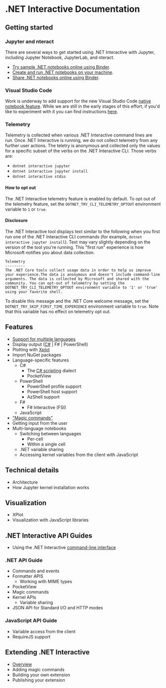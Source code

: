 # .NET Interactive Documentation 

## Getting started 

### Jupyter and nteract

There are several ways to get started using .NET Interactive with Jupyter, including Jupyter Notebook, JupyterLab, and nteract.

* [Try sample .NET notebooks online using Binder](NotebooksOnBinder.md).
* [Create and run .NET notebooks on your machine](NotebooksLocalExperience.md).
* [Share .NET notebooks online using Binder](CreateBinder.md).

### Visual Studio Code

Work is underway to add support for the new Visual Studio Code [native notebook feature](https://code.visualstudio.com/updates/v1_45#_github-issue-notebook). While we are still in the early stages of this effort, if you'd like to experiment with it you can find instructions [here](../src/dotnet-interactive-vscode/README.md). 

### Telemetry

Telemetry is collected when various .NET Interactive command lines are run. Once .NET Interactive is running, we do not collect telemetry from any further user actions. The teletry is anonymous and collected only the values for a specific subset of the verbs on the .NET Interactive CLI. Those verbs are:

* `dotnet interactive jupyter`
* `dotnet interactive jupyter install`
* `dotnet interactive stdio`

#### How to opt out

The .NET Interactive telemetry feature is enabled by default. To opt out of the telemetry feature, set the `DOTNET_TRY_CLI_TELEMETRY_OPTOUT` environment variable to `1` or `true`.

#### Disclosure

The .NET Interactive tool displays text similar to the following when you first run one of the .NET Interactive CLI commands (for example, `dotnet interactive jupyter install`). Text may vary slightly depending on the version of the tool you're running. This "first run" experience is how Microsoft notifies you about data collection.

```console
Telemetry
---------
The .NET Core tools collect usage data in order to help us improve your experience.The data is anonymous and doesn't include command-line arguments. The data is collected by Microsoft and shared with the community. You can opt-out of telemetry by setting the DOTNET_TRY_CLI_TELEMETRY_OPTOUT environment variable to '1' or 'true' using your favorite shell.
```

To disable this message and the .NET Core welcome message, set the `DOTNET_TRY_SKIP_FIRST_TIME_EXPERIENCE` environment variable to `true`. Note that this variable has no effect on telemetry opt out.

## Features

* [Support for multiple languages](polyglot.md)
* Display output ([C#](display-output-csharp.md) | F# | PowerShell)
* Plotting with [Xplot](https://fslab.org/XPlot/)
* Import NuGet packages 
* Language-specific features
    * C#
        * The [C# scripting](https://docs.microsoft.com/en-us/archive/msdn-magazine/2016/january/essential-net-csharp-scripting) dialect
        * PocketView
    * PowerShell
        * PowerShell profile support
        * PowerShell host support 
        * AzShell support
    * F#
        * F# Interactive (FSI)
    * JavaScript
* ["Magic commands"](./magic-commands.md)
* Getting input from the user
* Multi-language notebooks
    * Switching between languages
        * Per-cell
        * Within a single cell
    * .NET variable sharing
    * Accessing kernel variables from the client with JavaScript 

## Technical details

* Architecture
* How Jupyter kernel installation works

## Visualization

* XPlot
* Visualization with JavaScript libraries

## .NET Interactive API Guides

* Using the .NET Interactive [command-line interface](../src/dotnet-interactive/CommandLine/readme.md)

### .NET API Guide

* Commands and events
* Formatter APIS 
    * Working with MIME types 
* PocketView
* Magic commands
* Kernel APIs
    * Variable sharing
* JSON API for Standard I/O and HTTP modes

### JavaScript API Guide

* Variable access from the client
* RequireJS support
 
## Extending .NET Interactive

* [Overview](extensions-overview.md)
* Adding magic commands
* Building your own extension
* Publishing your extension 



